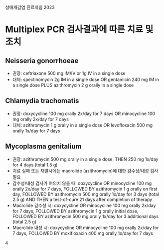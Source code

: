 성매개감염 진료지침 2023

# Multiplex PCR 검사결과에 따른 치료 및 조치

## Neisseria gonorrhoeae
*   권장: ceftriaxone 500 mg IM/IV or 1g IV in a single dose
*   대체: spectinomycin 2g IM in a single dose OR gentamicin 240 mg IM in a single dose PLUS azithromycin 2 g orally in a single dose

## Chlamydia trachomatis
*   권장: doxycycline 100 mg orally 2x/day for 7 days OR minocycline 100 mg orally 2x/day for 7 days
*   대체: azithromycin 1 g orally in a single dose OR levofloxacin 500 mg orally 1x/day for 7 days

## Mycoplasma genitalium
*   권장: azithromycin 500 mg orally in a single dose, THEN 250 mg 1x/day for 4 days (total 1.5 g)
*   치료 실패 또는 재발시에는 macrolide (azithromycin)에 대한 감수성/내성 검사 필요
*   감수성/내성 검사가 여의치 않을 때: doxycycline OR minocycline 100 mg orally 2x/day for 7 days, FOLLOWED BY azithromycin 1 g orally on first day, FOLLOWED BY azithromycin 500 mg orally 1x/day for 3 days (total 2.5 g) AND THEN a test-of-cure 21 days after completion of therapy
*   Macrolide 감수성 시: doxycycline OR minocycline 100 mg orally 2x/day for 7 days, FOLLOWED BY azithromycin 1 g orally initial dose, FOLLOWED BY azithromycin 500 mg orally 1x/day for 3 additional days (total 2.5 g)
*   Macrolide 내성 시: doxycycline OR minocycline 100 mg orally 2x/day for 7 days, FOLLOWED BY moxifloxacin 400 mg orally 1x/day for 7 days

<PAGE>4